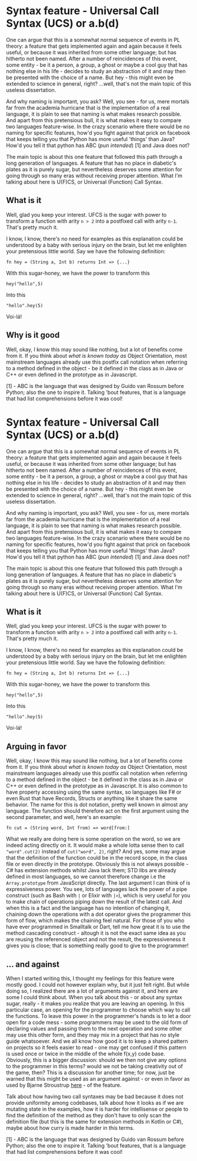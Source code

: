 
# Syntax feature - Universal Call Syntax (UCS) or a.b(d)
One can argue that this is a somewhat normal sequence of events in PL theory: a feature that gets implemented again and again because it feels useful, or because it was inherited from some other language; but has hitherto not been named. After a number of reincidences of this event, some entity - be it a person, a group, a ghost or maybe a cool guy that has nothing else in his life -  decides to study an abstraction of it and may then be presented with the choice of a name. But hey - this might even be extended to science in general, right? ...well, that's not the main topic of this useless dissertation.

And why naming is important, you ask? Well, you see - for us, mere mortals far from the academia hurricane that is the implementation of a real language, it is plain to see that naming is what makes research possible. And apart from this pretensious bull, it is what makes it easy to compare two languages feature-wise. In the crazy scenario where there would be no naming for specific features, how'd you fight against that prick on facebook that keeps telling you that Python has more useful 'things' than Java? How'd you tell it that python has ABC (*pun intended*) [1] and Java does not?

The main topic is about this one feature that followed this path through a long generation of languages. A feature that has no place in diabetic's plates as it is purely sugar, but nevertheless deserves some attention for going through so many eras without receiving proper attention. What I'm talking about here is U(F)CS, or Universal (Function) Call Syntax. 

## What is it

Well, glad you keep your interest. UFCS is the sugar with power to transform a function with arity `n > 2` into a postfixed call with arity `n-1`.  That's pretty much it. 

I know, I know, there's no need for examples as this explanation could be understood by a baby with serious injury on the brain, but let me enlighten your pretensious little world. Say we have the following definition: 
```
fn hey = (String a, Int b) returns Int => {...}
```
With this sugar-honey, we have the power to transform this
```
hey("hello",5)
```
Into this
```
"hello".hey(5)
```
Voi-lá! 

## Why is it good
Well, okay, I know this may sound like nothing, but a lot of benefits come from it. 
If you think about *what is known today as* Object Orientation, most mainstream languages already use this postfix call notation when referring to a method defined in the object - be it defined in the class as in Java or C++ or even defined in the prototype as in Javascript. 

[1] - ABC is the language that was designed by Guido van Rossum before Python; also the one to inspire it. Talking 'bout features, that is a language that had list comprehensions before it was cool!
# Syntax feature - Universal Call Syntax (UCS) or a.b(d)
One can argue that this is a somewhat normal sequence of events in PL theory: a feature that gets implemented again and again because it feels useful, or because it was inherited from some other language; but has hitherto not been named. After a number of reincidences of this event, some entity - be it a person, a group, a ghost or maybe a cool guy that has nothing else in his life -  decides to study an abstraction of it and may then be presented with the choice of a name. But hey - this might even be extended to science in general, right? ...well, that's not the main topic of this useless dissertation.

And why naming is important, you ask? Well, you see - for us, mere mortals far from the academia hurricane that is the implementation of a real language, it is plain to see that naming is what makes research possible. And apart from this pretensious bull, it is what makes it easy to compare two languages feature-wise. In the crazy scenario where there would be no naming for specific features, how'd you fight against that prick on facebook that keeps telling you that Python has more useful 'things' than Java? How'd you tell it that python has ABC (*pun intended*) [1] and Java does not?

The main topic is about this one feature that followed this path through a long generation of languages. A feature that has no place in diabetic's plates as it is purely sugar, but nevertheless deserves some attention for going through so many eras without receiving proper attention. What I'm talking about here is U(F)CS, or Universal (Function) Call Syntax. 

## What is it

Well, glad you keep your interest. UFCS is the sugar with power to transform a function with arity `n > 2` into a postfixed call with arity `n-1`.  That's pretty much it.

I know, I know, there's no need for examples as this explanation could be understood by a baby with serious injury on the brain, but let me enlighten your pretensious little world. Say we have the following definition: 
```
fn hey = (String a, Int b) returns Int => {...}
```
With this sugar-honey, we have the power to transform this
```
hey("hello",5)
```
Into this
```
"hello".hey(5)
```
Voi-lá! 

## Arguing in favor
Well, okay, I know this may sound like nothing, but a lot of benefits come from it. 
If you think about *what is known today as* Object Orientation, most mainstream languages already use this postfix call notation when referring to a method defined in the object - be it defined in the class as in Java or C++ or even defined in the prototype as in Javascript. It is also common to have property accessing using the same syntax, so languages like F# or even Rust that have Records, Structs or anything like it share the same behavior. The name for this is dot notation, pretty well known in almost any language. The function should therefore act on the first argument using the second parameter, and well, here's an example:
```
fn cut = (String word, Int from) => word[from:]
```
What we really are doing here is some operation on the word, so we are indeed acting directly on it. It would make a whole lotta sense then to call `"word".cut(2)` instead of `cut("word", 2)`, right?
And yes, some may argue that the definition of the function could be in the record scope, in the class file or even directly in the prototype. Obviously this is not always possible - C# has extension methods whilst Java lack them; STD libs are already defined in most languages, so we cannot therefore change i.e the `Array.prototype` from JavaScript directly. 
The last argument I can think of is expressiveness power. You see, lots of languages lack the power of a pipe construct (such as Bash with `|` or Elixir with `|>`), which is very useful for you to make chain of operations piping down the result of the latest call. And when this is a fact and the language has no intention of changing it, chaining down the operations with a dot operator gives the programmer this form of flow, which makes the chaining feel natural. For those of you who have ever programmed in Smalltalk or Dart, tell me how great it is  to use the method cascading construct - altough it is not the exact same idea as you are reusing the referenced object and not the result, the expressiveness it gives you is close; that is something really good to give to the programmer!
## ... and against
When I started writing this, I thought my feelings for this feature were mostly good. I could not however explain why, but it just felt right. But while doing so, I realized there are a lot of arguments against it, and here are some I could think about.
When you talk about this - or about any syntax sugar, really - it makes you realize that you are leaving an opening. In this particular case, an opening for the programmer to choose which way to call the functions. To leave this power in the programmer's hands is to let a door open for a code mess - some programmers may be used to the old form of declaring values and passing them to the next operation and some other may use this other form, and they may mix in a project that has no style guide whatsoever. And we all know how good it is to keep a shared pattern on projects so it feels easier to read - one may get confused if this pattern is used once or twice in the middle of the whole f(x,y) code base. Obviously, this is a bigger discussion: should we then not give any options to the programmer in this terms? would we not be taking creativity out of the game, then? This is a discussion for another time; for now, just be warned that this might be used as an argument against - or even in favor as used by Bjarne Stroustrup [here](https://isocpp.org/blog/2016/02/a-bit-of-background-for-the-unified-call-proposal) - of the feature.

Talk about how having two call syntaxes may be bad because it does not provide uniformity among codebases, talk about how it looks as if we are mutating state in the examples, how it is harder for intellisense or people to find the definition of the method as they don't have to only scan the definition file (but this is the same for extension methods in Kotlin or C#), maybe about how curry is made harder in this terms.


[1] - ABC is the language that was designed by Guido van Rossum before Python; also the one to inspire it. Talking 'bout features, that is a language that had list comprehensions before it was cool!
